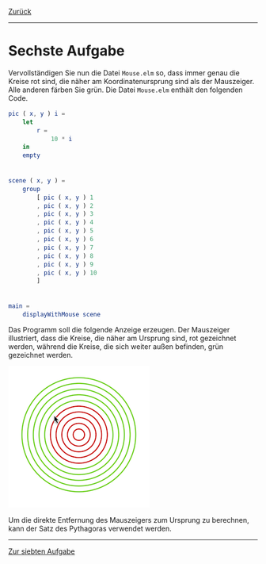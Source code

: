 [Zurück](MousePosition.md)

---

# Sechste Aufgabe

Vervollständigen Sie nun die Datei `Mouse.elm` so, dass immer genau die Kreise rot sind, die näher am Koordinatenursprung sind als der Mauszeiger.
Alle anderen färben Sie grün.
Die Datei `Mouse.elm` enthält den folgenden Code.

```elm
pic ( x, y ) i =
    let
        r =
            10 * i
    in
    empty


scene ( x, y ) =
    group
        [ pic ( x, y ) 1
        , pic ( x, y ) 2
        , pic ( x, y ) 3
        , pic ( x, y ) 4
        , pic ( x, y ) 5
        , pic ( x, y ) 6
        , pic ( x, y ) 7
        , pic ( x, y ) 8
        , pic ( x, y ) 9
        , pic ( x, y ) 10
        ]


main =
    displayWithMouse scene
```

Das Programm soll die folgende Anzeige erzeugen.
Der Mauszeiger illustriert, dass die Kreise, die näher am Ursprung sind, rot gezeichnet werden, während die Kreise, die sich weiter außen befinden, grün gezeichnet werden.

![Farbige Kreise](../images/mouse.png)

Um die direkte Entfernung des Mauszeigers zum Ursprung zu berechnen, kann der Satz des Pythagoras verwendet werden.

---

[Zur siebten Aufgabe](Follow.md)
